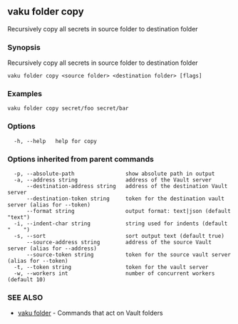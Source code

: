 ## vaku folder copy

Recursively copy all secrets in source folder to destination folder

### Synopsis

Recursively copy all secrets in source folder to destination folder

```
vaku folder copy <source folder> <destination folder> [flags]
```

### Examples

```
vaku folder copy secret/foo secret/bar
```

### Options

```
  -h, --help   help for copy
```

### Options inherited from parent commands

```
  -p, --absolute-path                show absolute path in output
  -a, --address string               address of the Vault server
      --destination-address string   address of the destination Vault server
      --destination-token string     token for the destination vault server (alias for --token)
      --format string                output format: text|json (default "text")
  -i, --indent-char string           string used for indents (default "    ")
  -s, --sort                         sort output text (default true)
      --source-address string        address of the source Vault server (alias for --address)
      --source-token string          token for the source vault server (alias for --token)
  -t, --token string                 token for the vault server
  -w, --workers int                  number of concurrent workers (default 10)
```

### SEE ALSO

* [vaku folder](vaku_folder.md)	 - Commands that act on Vault folders

